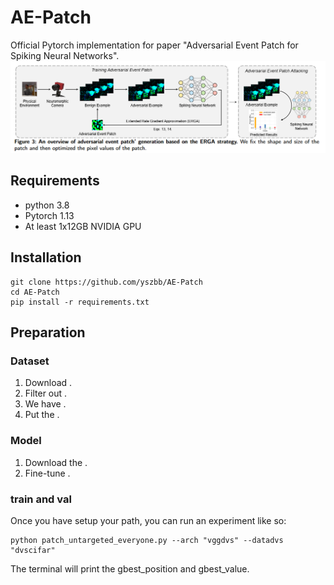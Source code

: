 # AE-Patch
Official Pytorch implementation for paper "Adversarial Event Patch for Spiking Neural Networks".
![Figure](https://github.com/yszbb/AE-Patch/blob/main/asserts/pipeline.jpg)
## Requirements
- python 3.8
- Pytorch 1.13
- At least 1x12GB NVIDIA GPU
## Installation
```
git clone https://github.com/yszbb/AE-Patch
cd AE-Patch
pip install -r requirements.txt
```
## Preparation
### Dataset
1. Download .
2. Filter out .
3. We have .
4. Put the .
### Model
1. Download the .
2. Fine-tune .
### train and val
Once you have setup your path, you can run an experiment like so:
```
python patch_untargeted_everyone.py --arch "vggdvs" --datadvs "dvscifar" 
```
The terminal will print the gbest_position and gbest_value.
